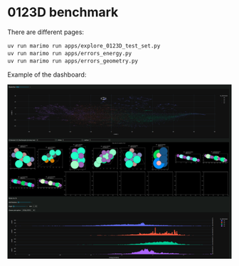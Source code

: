 # 0123D benchmark

There are different pages:
```bash
uv run marimo run apps/explore_0123D_test_set.py
uv run marimo run apps/errors_energy.py
uv run marimo run apps/errors_geometry.py
```

Example of the dashboard:
<div align="center">
    <img src="img/example_app.png" alt="0123D-benchmark"  width=700>
<br>